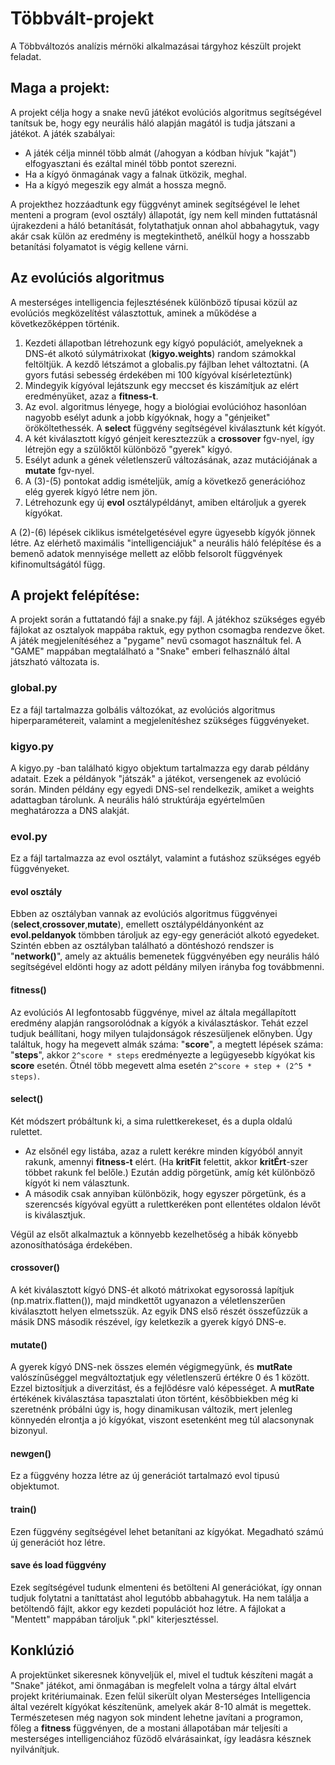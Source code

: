 # Többvált-projekt
A Többváltozós analízis mérnöki alkalmazásai tárgyhoz készült projekt feladat.

## Maga a projekt:
A projekt célja hogy a snake nevű játékot evolúciós algoritmus segítségével tanítsuk be, hogy egy neurális háló alapján magától is tudja játszani a játékot.
A játék szabályai:
* A játék célja minnél több almát (/ahogyan a kódban hívjuk "kaját") elfogyasztani és ezáltal minél több pontot szerezni.
* Ha a kígyó önmagának vagy a falnak ütközik, meghal.
* Ha a kígyó megeszik egy almát a hossza megnő.

A projekthez hozzáadtunk egy függvényt aminek segítségével le lehet menteni a program (evol osztály) állapotát, így nem kell minden futtatásnál újrakezdeni a háló betanítását, folytathatjuk onnan ahol abbahagytuk, vagy akár csak külön az eredmény is megtekinthető, anélkül hogy a hosszabb betanítási folyamatot is végig kellene várni.

## Az evolúciós algoritmus

A mesterséges intelligencia fejlesztésének különböző típusai közül az evolúciós megközelítést választottuk, aminek a működése a következőképpen történik.
1. Kezdeti állapotban létrehozunk egy kígyó populációt, amelyeknek a DNS-ét alkotó súlymátrixokat (**kigyo.weights**) random számokkal feltöltjük. A kezdő létszámot a globalis.py fájlban lehet változtatni. (A gyors futási sebesség érdekében mi 100 kígyóval kísérleteztünk)
2. Mindegyik kígyóval lejátszunk egy meccset és kiszámítjuk az elért eredményüket, azaz a **fitness-t**.
3. Az evol. algoritmus lényege, hogy a biológiai evolúcióhoz hasonlóan nagyobb esélyt adunk a jobb kígyóknak, hogy a "génjeiket" örököltethessék. A **select** függvény segítségével kiválasztunk két kígyót.
4. A két kiválasztott kígyó génjeit keresztezzük a **crossover** fgv-nyel, így létrejön egy a szülőktől különböző "gyerek" kígyó.
5. Esélyt adunk a gének véletlenszerű változásának, azaz mutációjának a **mutate** fgv-nyel.
6. A (3)-(5) pontokat addig ismételjük, amíg a következő generációhoz elég gyerek kígyó létre nem jön.
7. Létrehozunk egy új **evol** osztálypéldányt, amiben eltároljuk a gyerek kígyókat.

A (2)-(6) lépések ciklikus ismételgetésével egyre ügyesebb kígyók jönnek létre. Az elérhető maximális "intelligenciájuk" a neurális háló felépítése és a bemenő adatok mennyisége mellett az előbb felsorolt függvények kifinomultságától függ.

## A projekt felépítése:

A projekt során a futtatandó fájl a snake.py fájl. A játékhoz szükséges egyéb fájlokat az osztalyok mappába raktuk, egy python csomagba rendezve őket.
A játék megjelenítéséhez a "pygame" nevű csomagot használtuk fel. A "GAME" mappában megtalálható a "Snake" emberi felhasználó által játszható változata is.

### global.py

Ez a fájl tartalmazza golbális változókat, az evolúciós algoritmus hiperparamétereit, valamint a megjelenítéshez szükséges függvényeket.

### kigyo.py

A kigyo.py -ban található kigyo objektum tartalmazza egy darab példány adatait. Ezek a példányok "játszák" a játékot, versengenek az evolúció során. Minden példány egy egyedi DNS-sel rendelkezik, amiket a weights adattagban tárolunk. A neurális háló struktúrája egyértelműen meghatározza a DNS alakját.

### evol.py

Ez a fájl tartalmazza az evol osztályt, valamint a futáshoz szükséges egyéb függvényeket.

#### evol osztály
Ebben az osztályban vannak az evolúciós algoritmus függvényei (**select**,**crossover**,**mutate**), emellett osztálypéldányonként az **evol.peldanyok** tömbben tároljuk az egy-egy generációt alkotó egyedeket. Szintén ebben az osztályban található a döntéshozó rendszer is "**network()**", amely az aktuális bemenetek függvényében egy neurális háló segítségével eldönti hogy az adott példány milyen irányba fog továbbmenni.

#### fitness()
Az evolúciós AI legfontosabb függvénye, mivel az általa megállapított eredmény alapján rangsorolódnak a kígyók a kiválasztáskor. Tehát ezzel tudjuk beállítani, hogy milyen tulajdonságok részesüljenek előnyben. Úgy találtuk, hogy ha megevett almák száma: "**score**", a megtett lépések száma: "**steps**", akkor `2^score * steps` eredményezte a legügyesebb kígyókat kis **score** esetén. Ötnél több megevett alma esetén `2^score + step + (2^5 * steps)`.

#### select()
Két módszert próbáltunk ki, a sima rulettkerekeset, és a dupla oldalú rulettet. 
* Az elsőnél egy listába, azaz a rulett kerékre minden kígyóból annyit rakunk, amennyi **fitness-t** elért. (Ha **kritFit** felettit, akkor **kritÉrt**-szer többet rakunk fel belőle.) Ezután addig pörgetünk, amíg két különböző kígyót ki nem választunk.
* A második csak annyiban különbözik, hogy egyszer pörgetünk, és a szerencsés kígyóval együtt a rulettkeréken pont ellentétes oldalon lévőt is kiválasztjuk.

Végül az elsőt alkalmaztuk a könnyebb kezelhetőség a hibák könyebb azonosíthatósága érdekében.

#### crossover()
A két kiválasztott kígyó DNS-ét alkotó mátrixokat egysorossá lapítjuk (np.matrix.flatten()), majd mindkettőt ugyanazon a véletlenszerűen kiválasztott helyen elmetsszük. Az egyik DNS első részét összefűzzük a másik DNS második részével, így keletkezik a gyerek kígyó DNS-e.

#### mutate()
A gyerek kígyó DNS-nek összes elemén végigmegyünk, és **mutRate** valószínűséggel megváltoztatjuk egy véletlenszerű értékre 0 és 1 között. Ezzel biztosítjuk a diverzitást, és a fejlődésre való képességet. A **mutRate** értékének kiválasztása tapasztalati úton történt, későbbiekben még ki szeretnénk próbálni úgy is, hogy dinamikusan változik, mert jelenleg könnyedén elrontja a jó kígyókat, viszont esetenként meg túl alacsonynak bizonyul.

#### newgen()
Ez a függvény hozza létre az új generációt tartalmazó evol tipusú objektumot.

#### train()
Ezen függvény segítségével lehet betanítani az kígyókat. Megadható számú új generációt hoz létre.

#### save és load függvény
Ezek segítségével tudunk elmenteni és betölteni AI generációkat, így onnan tudjuk folytatni a taníttatást ahol legutóbb abbahagytuk. Ha nem találja a betöltendő fájlt, akkor egy kezdeti populációt hoz létre. A fájlokat a "Mentett" mappában tároljuk ".pkl" kiterjesztéssel.

## Konklúzió

A projektünket sikeresnek könyveljük el, mivel el tudtuk készíteni magát a "Snake" játékot, ami önmagában is megfelelt volna a tárgy által elvárt projekt kritériumainak. Ezen felül sikerült olyan Mesterséges Intelligencia által vezérelt kígyókat készítenünk, amelyek akár 8-10 almát is megettek. Természetesen még nagyon sok mindent lehetne javítani a programon, főleg a **fitness** függvényen, de a mostani állapotában már teljesíti a mesterséges intelligenciához fűzödő elvárásainkat, így leadásra késznek nyilvánítjuk.
